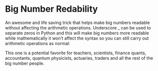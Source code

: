 # Big Number Redability

An awesome and life saving trick that helps make big numbers readable without affecting the arithmetic operations.
Underscore _  can be used to separate zeros in Python and this will make big numbers more readable while mathematically it won’t affect the syntax so you can still carry out arithmetic operations as normal:

This one is a potential favorite for teachers, scientists, finance quants, accountants, quantum physicists, actuaries, traders and all the rest of the big number people.